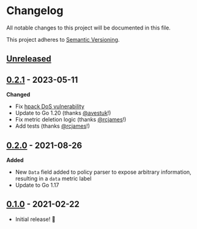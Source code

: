 # Changelog

All notable changes to this project will be documented in this file.

This project adheres to [Semantic Versioning](https://semver.org/spec/v2.0.0.html).

## [Unreleased](https://github.com/cmacrae/kove/compare/v0.2.1...HEAD)

## [0.2.1](https://github.com/cmacrae/kove/releases/tag/v0.2.1) - 2023-05-11

**Changed**
- Fix [hpack DoS vulnerability](https://security.snyk.io/vuln/SNYK-GOLANG-GOLANGORGXNETHTTP2HPACK-3358253)
- Update to Go 1.20 (thanks [@avestuk](https://github.com/avestuk)!)
- Fix metric deletion logic (thanks [@rcjames](https://github.com/rcjames)!)
- Add tests (thanks [@rcjames](https://github.com/rcjames)!)


## [0.2.0](https://github.com/cmacrae/kove/releases/tag/v0.2.0) - 2021-08-26

**Added**
- New `Data` field added to policy parser to expose arbitrary information, resulting in a `data` metric label
- Update to Go 1.17

## [0.1.0](https://github.com/cmacrae/kove/releases/tag/v0.1.0) - 2021-02-22

- Initial release! :tada:
